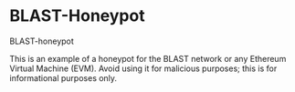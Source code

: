 # BLAST-Honeypot
BLAST-honeypot

This is an example of a honeypot for the BLAST network or any Ethereum Virtual Machine (EVM). Avoid using it for malicious purposes; this is for informational purposes only.
